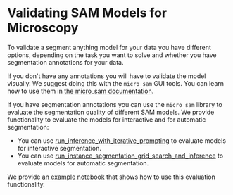 # Validating SAM Models for Microscopy

To validate a segment anything model for your data you have different options, depending on the task you want to solve and whether you have segmentation annotations for your data.

If you don't have any annotations you will have to validate the model visually. We suggest doing this with the `micro_sam` GUI tools.
You can learn how to use them in [the micro_sam documentation](https://computational-cell-analytics.github.io/micro-sam/micro_sam.html).

If you have segmentation annotations you can use the `micro_sam` library to evaluate the segmentation quality of different SAM models.
We provide functionality to evaluate the models for interactive and for automatic segmentation:
- You can use [run_inference_with_iterative_prompting](https://computational-cell-analytics.github.io/micro-sam/micro_sam/evaluation/inference.html#run_inference_with_iterative_prompting) to evaluate models for interactive segmentation.
- You can use [run_instance_segmentation_grid_search_and_inference](https://computational-cell-analytics.github.io/micro-sam/micro_sam/evaluation/instance_segmentation.html#run_instance_segmentation_grid_search_and_inference) to evaluate models for automatic segmentation.

We provide [an example notebook](TODO) that shows how to use this evaluation functionality.
